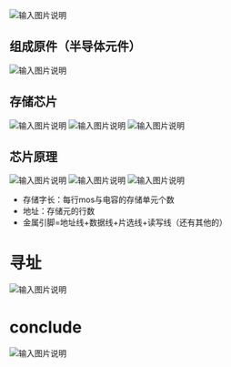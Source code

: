 


![输入图片说明](/imgs/2025-08-04/IPMDOwH3wynzmckZ.png)

## 组成原件（半导体元件）
![输入图片说明](/imgs/2025-08-04/gaakGF2L6kMUQpR6.png)

## 存储芯片
![输入图片说明](/imgs/2025-08-04/MpOjzKhO1sTDxZxh.png)
![输入图片说明](/imgs/2025-08-04/ybEoq7exMpCC9YDe.png)
![输入图片说明](/imgs/2025-08-04/n9lEtXJ2jmADB40B.png)
## 芯片原理
![输入图片说明](/imgs/2025-08-04/9r28X9e1bMsyITdd.png)
![输入图片说明](/imgs/2025-08-04/v3dfmcuDOtnlPk13.png)
![输入图片说明](/imgs/2025-08-04/rvgV5pUdoRwl7Fzj.png)

- 存储字长：每行mos与电容的存储单元个数
- 地址：存储元的行数
- 金属引脚=地址线+数据线+片选线+读写线（还有其他的）
# 寻址
![输入图片说明](/imgs/2025-08-04/0S4KGbATNBTv4040.png)

# conclude
![输入图片说明](/imgs/2025-08-04/wmdOUCIWwZSwNJYd.png)
<!--stackedit_data:
eyJoaXN0b3J5IjpbLTE5MTI1MTcxNDldfQ==
-->